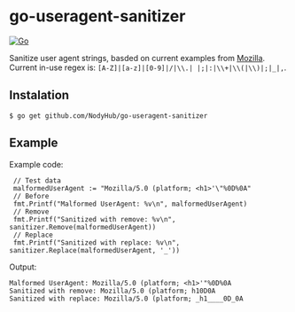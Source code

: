 # go-useragent-sanitizer

[![Go](https://github.com/NodyHub/go-useragent-sanitizer/actions/workflows/test.yaml/badge.svg)](https://github.com/NodyHub/go-useragent-sanitizer/actions/workflows/test.yaml)

Sanitize user agent strings, basded on current examples from [Mozilla](https://developer.mozilla.org/en-US/docs/Web/HTTP/Headers/User-Agent).  Current in-use regex is: `[A-Z]|[a-z]|[0-9]|/|\\.| |;|:|\\+|\\(|\\)|;|_|,`.


## Instalation

```shell
$ go get github.com/NodyHub/go-useragent-sanitizer
```

## Example 

Example code:

```golang
 // Test data
 malformedUserAgent := "Mozilla/5.0 (platform; <h1>'\"%0D%0A"
 // Before
 fmt.Printf("Malformed UserAgent: %v\n", malformedUserAgent)
 // Remove
 fmt.Printf("Sanitized with remove: %v\n", sanitizer.Remove(malformedUserAgent))
 // Replace
 fmt.Printf("Sanitized with replace: %v\n", sanitizer.Replace(malformedUserAgent, '_'))
```

Output:

```shell
Malformed UserAgent: Mozilla/5.0 (platform; <h1>'"%0D%0A
Sanitized with remove: Mozilla/5.0 (platform; h10D0A
Sanitized with replace: Mozilla/5.0 (platform; _h1____0D_0A
```
